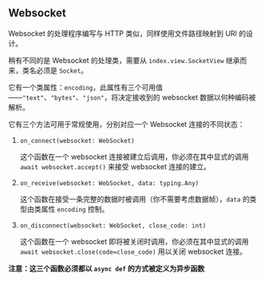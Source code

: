 ## Websocket

Websocket 的处理程序编写与 HTTP 类似，同样使用文件路径映射到 URI 的设计。

稍有不同的是 Websocket 的处理类，需要从 `index.view.SocketView` 继承而来，类名必须是 `Socket`。

它有一个类属性：`encoding`，此属性有三个可用值——`"text"`、`"bytes"`、`"json"`，将决定接收到的 websocket 数据以何种编码被解析。

它有三个方法可用于常规使用，分别对应一个 Websocket 连接的不同状态：

1. `on_connect(websocket: WebSocket)`

    这个函数在一个 websocket 连接被建立后调用，你必须在其中显式的调用 `await websocket.accept()` 来接受 websocket 连接的建立。

2. `on_receive(websocket: WebSocket, data: typing.Any)`

    这个函数在接受一条完整的数据时被调用（你不需要考虑数据帧），`data` 的类型由类属性 `encoding` 控制。

3. `on_disconnect(websocket: WebSocket, close_code: int)`

    这个函数在一个 websocket 即将被关闭时调用，你必须在其中显式的调用 `await websocket.close(code=close_code)` 用以关闭 websocket 连接。

**注意：这三个函数必须都以 `async def` 的方式被定义为异步函数**
